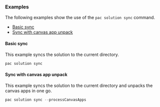 ### Examples

The following examples show the use of the `pac solution sync` command.

- [Basic sync](#basic-sync)
- [Sync with canvas app unpack](#sync-with-canvas-app-unpack)

#### Basic sync

This example syncs the solution to the current directory.

```powershell
pac solution sync
```

#### Sync with canvas app unpack

This example syncs the solution to the current directory and unpacks the canvas apps in one go.

```powershell
pac solution sync --processCanvasApps
```
